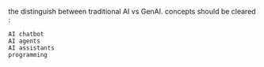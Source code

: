 the distinguish between traditional AI vs GenAI.
concepts should be cleared : 
```
AI chatbot
AI agents
AI assistants
programming
```
